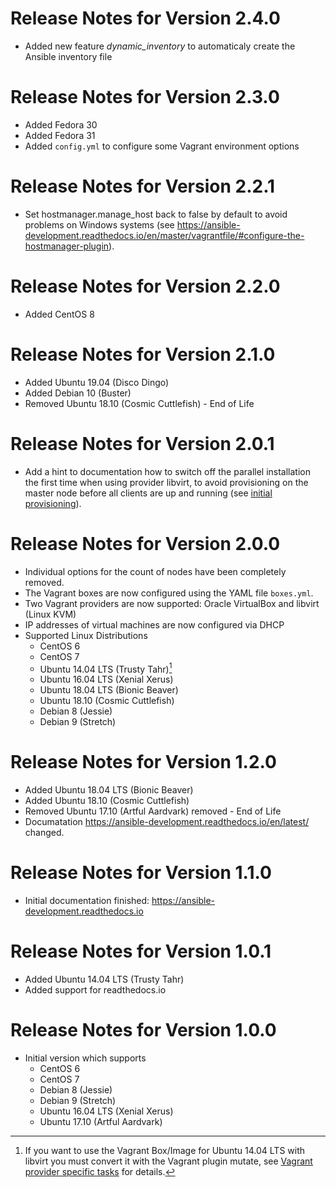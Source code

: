 # Release Notes for Version 2.4.0

  * Added new feature *dynamic_inventory* to automaticaly create the Ansible
  inventory file

# Release Notes for Version 2.3.0

  * Added Fedora 30
  * Added Fedora 31
  * Added `config.yml` to configure some Vagrant environment options

# Release Notes for Version 2.2.1

  * Set hostmanager.manage_host back to false by default to avoid problems on
  Windows systems (see https://ansible-development.readthedocs.io/en/master/vagrantfile/#configure-the-hostmanager-plugin).

# Release Notes for Version 2.2.0

  * Added CentOS 8

# Release Notes for Version 2.1.0

  * Added Ubuntu 19.04 (Disco Dingo)
  * Added Debian 10 (Buster)
  * Removed Ubuntu 18.10 (Cosmic Cuttlefish) - End of Life

# Release Notes for Version 2.0.1

* Add a hint to documentation how to switch off the parallel installation
  the first time when using provider libvirt, to avoid provisioning on the
  master node before all clients are up and running (see [initial provisioning](https://ansible-development.readthedocs.io/en/latest/getting_started/#initial-provisioning)).


# Release Notes for Version 2.0.0
  * Individual options for the count of nodes have been completely removed.
  * The Vagrant boxes are now configured using the YAML file `boxes.yml`.
  * Two Vagrant providers are now supported: Oracle VirtualBox and libvirt (Linux KVM)
  * IP addresses of virtual machines are now configured via DHCP
  * Supported Linux Distributions
    - CentOS 6
    - CentOS 7
    - Ubuntu 14.04 LTS (Trusty Tahr)[^footnote]
    - Ubuntu 16.04 LTS (Xenial Xerus)
    - Ubuntu 18.04 LTS (Bionic Beaver)
    - Ubuntu 18.10 (Cosmic Cuttlefish)
    - Debian 8 (Jessie)
    - Debian 9 (Stretch)


# Release Notes for Version 1.2.0
  * Added Ubuntu 18.04 LTS (Bionic Beaver)
  * Added Ubuntu 18.10 (Cosmic Cuttlefish)
  * Removed Ubuntu 17.10 (Artful Aardvark) removed - End of Life
  * Documatation https://ansible-development.readthedocs.io/en/latest/ changed.


# Release Notes for Version 1.1.0
  * Initial documentation finished: https://ansible-development.readthedocs.io


# Release Notes for Version 1.0.1
  * Added Ubuntu 14.04 LTS (Trusty Tahr)
  * Added support for readthedocs.io


# Release Notes for Version 1.0.0
  * Initial version which supports
    - CentOS 6
    - CentOS 7
    - Debian 8 (Jessie)
    - Debian 9 (Stretch)
    - Ubuntu 16.04 LTS (Xenial Xerus)
    - Ubuntu 17.10 (Artful Aardvark)


[^footnote]: If you want to use the Vagrant Box/Image for Ubuntu 14.04 LTS with libvirt you must
    convert it with the Vagrant plugin mutate, see [Vagrant provider specific tasks](/provider/libvirt/#required-plugins-for-vagrant-provider-libvirt) for details.
